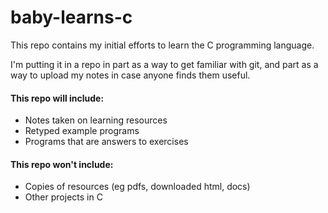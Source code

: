 # baby-learns-c
This repo contains my initial efforts to learn the C programming language.

I'm putting it in a repo in part as a way to get familiar with git, and part as
a way to upload my notes in case anyone finds them useful.

#### This repo will include:
- Notes taken on learning resources
- Retyped example programs
- Programs that are answers to exercises

#### This repo won't include:
- Copies of resources (eg pdfs, downloaded html, docs)
- Other projects in C
